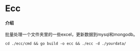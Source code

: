 # Ecc

#### 介绍
批量处理一个文件夹里的一些excel，更新数据到mysql和mongodb。

```cd ./ecc/cmd && go build -o ecc && ./ecc -d ./yourdata/```
